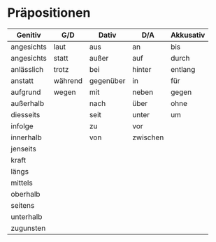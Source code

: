 # Präpositionen

| Genitiv    | G/D     | Dativ     | D/A      | Akkusativ |
| ---------- | ------- | --------- | -------- | --------- |
| angesichts | laut    | aus       | an       | bis       |
| angesichts | statt   | außer     | auf      | durch     |
| anlässlich | trotz   | bei       | hinter   | entlang   |
| anstatt    | während | gegenüber | in       | für       |
| aufgrund   | wegen   | mit       | neben    | gegen     |
| außerhalb  |         | nach      | über     | ohne      |
| diesseits  |         | seit      | unter    | um        |
| infolge    |         | zu        | vor      |           |
| innerhalb  |         | von       | zwischen |           |
| jenseits   |         |           |          |           |
| kraft      |         |           |          |           |
| längs      |         |           |          |           |
| mittels    |         |           |          |           |
| oberhalb   |         |           |          |           |
| seitens    |         |           |          |           |
| unterhalb  |         |           |          |           |
| zugunsten  |         |           |          |           |
